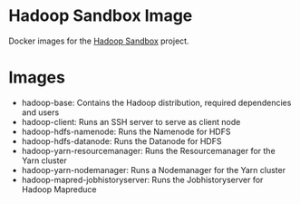 # Hadoop Sandbox Image

Docker images for the [Hadoop Sandbox](https://github.com/hadoop-sandbox/hadoop-sandbox) project.

# Images

* hadoop-base: Contains the Hadoop distribution, required dependencies and users
* hadoop-client: Runs an SSH server to serve as client node
* hadoop-hdfs-namenode: Runs the Namenode for HDFS
* hadoop-hdfs-datanode: Runs the Datanode for HDFS
* hadoop-yarn-resourcemanager: Runs the Resourcemanager for the Yarn cluster
* hadoop-yarn-nodemanager: Runs a Nodemanager for the Yarn cluster
* hadoop-mapred-jobhistoryserver: Runs the Jobhistoryserver for Hadoop Mapreduce
